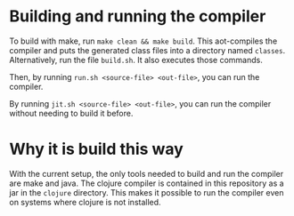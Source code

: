 # Building and running the compiler

To build with make, run `make clean && make build`.
This aot-compiles the compiler and puts the generated class files into a directory named `classes`.
Alternatively, run the file `build.sh`. It also executes those commands.

Then, by running `run.sh <source-file> <out-file>`, you can run the compiler.

By running `jit.sh <source-file> <out-file>`, you can run the compiler without needing to build it before.

# Why it is build this way

With the current setup, the only tools needed to build and run the compiler are make and java.
The clojure compiler is contained in this repository as a jar in the `clojure` directory.
This makes it possible to run the compiler even on systems where clojure is not installed.
